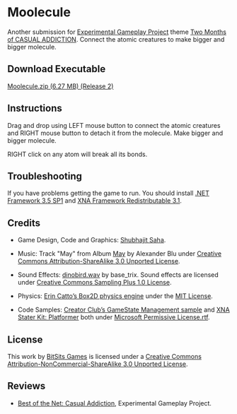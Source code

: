 Moolecule
===
Another submission for [Experimental Gameplay Project] theme [Two Months of CASUAL ADDICTION](http://experimentalgameplay.com/blog/2010/06/two-months-of-casual-addiction/). Connect the atomic creatures to make bigger and bigger molecule.


Download Executable
---
[Moolecule.zip (6.27 MB) (Release 2)](https://github.com/BitSits/Moolecule/raw/master/Moolecule.zip)


Instructions
---
Drag and drop using LEFT mouse button to connect the atomic creatures and RIGHT mouse button to detach it from the molecule. Make bigger and bigger molecule.

RIGHT click on any atom will break all its bonds.


Troubleshooting
---
If you have problems getting the game to run. You should install [.NET Framework 3.5 SP1] and [XNA Framework Redistributable 3.1].


Credits
---
- Game Design, Code and Graphics: [Shubhajit Saha].

- Music: Track "May" from Album [May](http://www.jamendo.com/en/album/149) by Alexander Blu under [Creative Commons Attribution-ShareAlike 3.0 Unported License].

- Sound Effects: [dinobird.wav](http://www.freesound.org/samplesViewSingle.php?id=50355) by base_trix. Sound effects are licensed under [Creative Commons Sampling Plus 1.0 License].

- Physics: [Erin Catto’s Box2D physics engine](http://www.box2d.org/) under the [MIT License].

- Code Samples: [Creator Club’s GameState Management sample] and [XNA Stater Kit: Platformer] both under [Microsoft Permissive License.rtf].


License
---
This work by [BitSits Games] is licensed under a [Creative Commons Attribution-NonCommercial-ShareAlike 3.0 Unported License].


Reviews
---
- [Best of the Net: Casual Addiction](http://experimentalgameplay.com/blog/2010/07/best-of-the-net-casual-addiction/), Experimental Gameplay Project.


[.NET Framework 3.5 SP1]:http://www.microsoft.com/downloads/details.aspx?FamilyID=ab99342f-5d1a-413d-8319-81da479ab0d7
[XNA Framework Redistributable 3.1]:http://www.microsoft.com/downloads/details.aspx?FamilyID=53867a2a-e249-4560-8011-98eb3e799ef2
[Windows Installer 3.1]:http://www.microsoft.com/downloads/details.aspx?displaylang=en&FamilyID=889482fc-5f56-4a38-b838-de776fd4138c

[Creator Club’s GameState Management sample]:http://creators.xna.com/en-US/samples/gamestatemanagement
[XNA Stater Kit: Platformer]:http://msdn.microsoft.com/en-us/library/dd254918.aspx
[Microsoft Permissive License.rtf]:http://creators.xna.com/downloads/?id=15

[MIT License]:http://www.opensource.org/licenses/mit-license.php

[Creative Commons Sampling Plus 1.0 License]:http://creativecommons.org/licenses/sampling+/1.0/
[Creative Commons Attribution-Noncommercial-No Derivative Works 2.0 Generic France]:http://creativecommons.org/licenses/by-nc-nd/2.0/fr/
[Creative Commons Attribution-Noncommercial-No Derivative Works 2.0 Generic]:http://creativecommons.org/licenses/by-nc/2.0/
[Creative Commons Attribution-NonCommercial-ShareAlike 2.5 Brazil]:http://creativecommons.org/licenses/by-nc-sa/2.5/br/
[Creative Commons Attribution-Noncommercial-No Derivative Works 3.0 Unported License]:http://creativecommons.org/licenses/by-nc-nd/3.0/
[Creative Commons Attribution-NonCommercial-ShareAlike 3.0 Unported License]:http://creativecommons.org/licenses/by-nc-sa/3.0/
[Creative Commons Attribution-ShareAlike 3.0 Unported License]:http://creativecommons.org/licenses/by-sa/3.0/

[Experimental Gameplay Project]:http://experimentalgameplay.com/

[BitSits Games]:http://bitsitsgames.com/
[Shubhajit Saha]:http://suvozit.com/
[Maya Agarwal]:http://maya-agarwal.tumblr.com/
